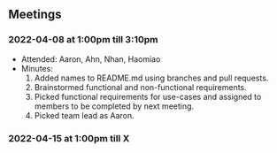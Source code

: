 ## Meetings

### 2022-04-08 at 1:00pm till 3:10pm
- Attended: Aaron, Ahn, Nhan, Haomiao
- Minutes:
  1. Added names to README.md using branches and pull requests.
  2. Brainstormed functional and non-functional requirements.
  3. Picked functional requirements for use-cases and assigned to members to be completed by next meeting.
  4. Picked team lead as Aaron.

### 2022-04-15 at 1:00pm till X
